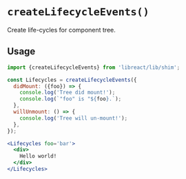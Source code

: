 # `createLifecycleEvents()`

Create life-cycles for component tree.


## Usage

```jsx
import {createLifecycleEvents} from 'libreact/lib/shim';

const Lifecycles = createLifecycleEvents({
  didMount: ({foo}) => {
    console.log('Tree did mount!');
    console.log(`"foo" is "${foo}.`);
  },
  willUnmount: () => {
    console.log('Tree will un-mount!');
  },
});

<Lifecycles foo='bar'>
  <div>
    Hello world!
  </div>
</Lifecycles>
```

